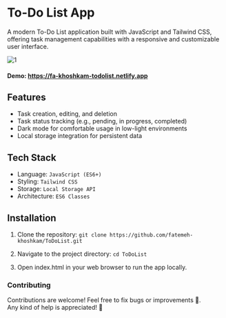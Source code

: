 # To-Do List App
A modern To-Do List application built with JavaScript and Tailwind CSS, offering task management capabilities with a responsive and customizable user interface.

![1](https://github.com/user-attachments/assets/a7dc3dc8-40bf-44da-901d-bb7aeade70e4)

#### Demo: https://fa-khoshkam-todolist.netlify.app

## Features

- Task creation, editing, and deletion
- Task status tracking (e.g., pending, in progress, completed)
- Dark mode for comfortable usage in low-light environments
- Local storage integration for persistent data

## Tech Stack

- Language: `JavaScript (ES6+)`
- Styling: `Tailwind CSS`
- Storage: `Local Storage API`
- Architecture: `ES6 Classes`

## Installation

1. Clone the repository:
```git clone https://github.com/fatemeh-khoshkam/ToDoList.git```

2. Navigate to the project directory:
```cd ToDoList```

3. Open index.html in your web browser to run the app locally.

### Contributing
Contributions are welcome!
Feel free to fix bugs or improvements 🙂.<br />
Any kind of help is appreciated! 🙌
